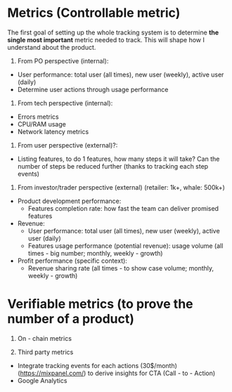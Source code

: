 # Metrics (Controllable metric)
The first goal of setting up the whole tracking system is to determine **the single most important** metric needed to track. This will shape how I understand about the product.

1. From PO perspective (internal): 
* User performance: total user (all times), new user (weekly), active user (daily)
* Determine user actions through usage performance

1. From tech perspective (internal):
* Errors metrics
* CPU/RAM usage
* Network latency metrics

1. From user perspective (external)?:
* Listing features, to do 1 features, how many steps it will take? Can the number of steps be reduced further (thanks to tracking each step events)

1. From investor/trader perspective (external) (retailer: 1k+, whale: 500k+)
* Product development performance:
  * Features completion rate: how fast the team can deliver promised features
* Revenue:
  * User performance: total user (all times), new user (weekly), active user (daily)
  * Features usage performance (potential revenue): usage volume (all times - big number; monthly, weekly - growth)
* Profit performance (specific context):
  * Revenue sharing rate (all times - to show case volume; monthly, weekly - growth)

# Verifiable metrics (to prove the number of a product)
1. On - chain metrics

1. Third party metrics
* Integrate tracking events for each actions (30$/month) (https://mixpanel.com/) to derive insights for CTA (Call - to - Action)
* Google Analytics